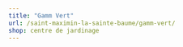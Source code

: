```yaml
---
title: "Gamm Vert"
url: /saint-maximin-la-sainte-baume/gamm-vert/
shop: centre de jardinage
---
```

